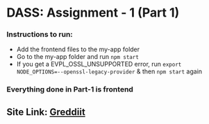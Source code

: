 # DASS: Assignment - 1 (Part 1)


### Instructions to run:
* Add the frontend files to the my-app folder
* Go to the my-app folder and run `npm start`
* If you get a EVPL_OSSL_UNSUPPORTED error, run `export NODE_OPTIONS=--openssl-legacy-provider` & then `npm start` again

### Everything done in Part-1 is frontend

## Site Link: [Greddiit](https://sarthaksgreddiit.netlify.app/)
